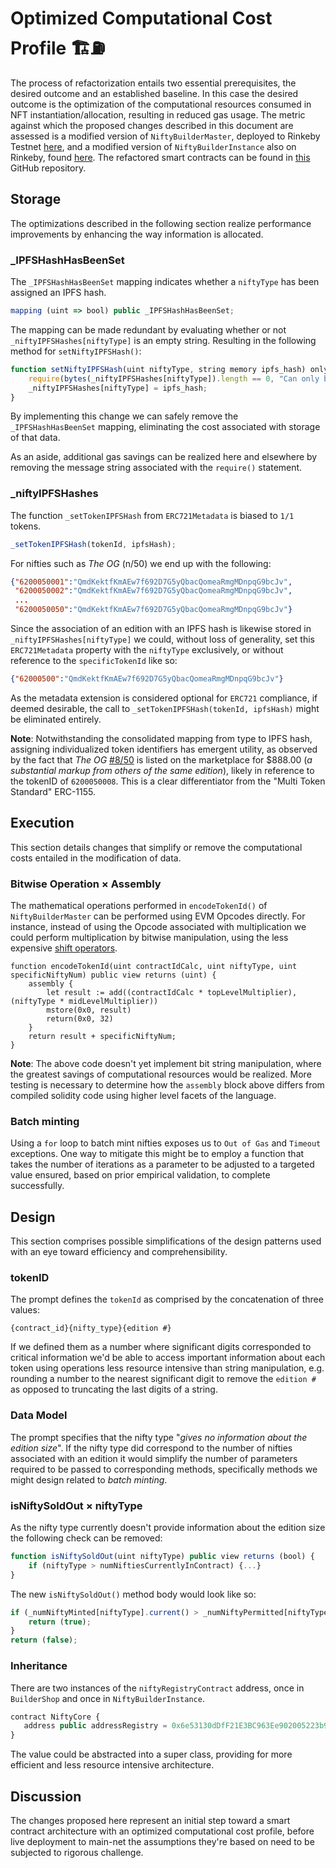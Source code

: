 # Optimized Computational Cost Profile 🏗⛽


The process of refactorization entails two essential prerequisites, the desired outcome and an established baseline. In this case the desired outcome is the optimization of the computational resources consumed in NFT instantiation/allocation, resulting in reduced gas usage. The metric against which the proposed changes described in this document are assessed is a modified version of  `NiftyBuilderMaster`, deployed to Rinkeby Testnet [here](https://rinkeby.etherscan.io/address/0xab6c1f49989020c31942d12014dcab14b81f99ff#code), and a modified version of `NiftyBuilderInstance` also on Rinkeby, found [here](https://rinkeby.etherscan.io/address/0x64997Ad14666d8e2abc8891602Ac76E4072A065F#code). The refactored smart contracts can be found in [this](https://github.com/smatthewenglish/LandslideLyndon) GitHub repository.

## Storage

The optimizations described in the following section realize performance improvements by enhancing the way information is allocated. 

### _IPFSHashHasBeenSet
The `_IPFSHashHasBeenSet` mapping indicates whether a `niftyType` has been assigned an IPFS hash. 
```javascript
mapping (uint => bool) public _IPFSHashHasBeenSet;
```
The mapping can be made redundant by evaluating whether or not `_niftyIPFSHashes[niftyType]` is an empty string. Resulting in the following method for `setNiftyIPFSHash()`: 

```javascript
function setNiftyIPFSHash(uint niftyType, string memory ipfs_hash) onlyValidSender public {      
    require(bytes(_niftyIPFSHashes[niftyType]).length == 0, "Can only be set once.");
    _niftyIPFSHashes[niftyType] = ipfs_hash;
}
```
By implementing this change we can safely remove the `_IPFSHashHasBeenSet` mapping, eliminating the cost associated with storage of that data. 

As an aside, additional gas savings can be realized here and elsewhere by removing the message string associated with the `require()` statement. 

### _niftyIPFSHashes

The function `_setTokenIPFSHash` from `ERC721Metadata` is biased to `1/1` tokens.
```javascript
_setTokenIPFSHash(tokenId, ipfsHash);
 ```
For nifties such as *The OG* (n/50) we end up with the following: 
```json
{"6200050001":"QmdKektfKmAEw7f692D7G5yQbacQomeaRmgMDnpqG9bcJv",
 "6200050002":"QmdKektfKmAEw7f692D7G5yQbacQomeaRmgMDnpqG9bcJv",
 ...
 "6200050050":"QmdKektfKmAEw7f692D7G5yQbacQomeaRmgMDnpqG9bcJv"}
```
Since the association of an edition with an IPFS hash is likewise stored in `_niftyIPFSHashes[niftyType]` we could, without loss of generality, set this `ERC721Metadata` property with the `niftyType` exclusively, or without reference to the `specificTokenId` like so:

```json
{"62000500":"QmdKektfKmAEw7f692D7G5yQbacQomeaRmgMDnpqG9bcJv"}
```

As the metadata extension is considered optional for `ERC721` compliance, if deemed desirable, the call to `_setTokenIPFSHash(tokenId, ipfsHash)` might be eliminated entirely. 

**Note**: Notwithstanding the consolidated mapping from type to IPFS hash, assigning individualized token identifiers has emergent utility, as observed by the fact that *The OG* [#8/50](https://niftygateway.com/itemdetail/secondary/0xf924fed62a15c879213e677dada6cf7db5174620/6200050008) is listed on the marketplace for $888.00 (*a substantial markup from others of the same edition*), likely in reference to the tokenID of `6200050008`. This is a clear differentiator from the "Multi Token Standard" ERC-1155. 

## Execution

This section details changes that simplify or remove the computational costs entailed in the modification of data. 

### Bitwise Operation × Assembly 

The mathematical operations performed in `encodeTokenId()` of `NiftyBuilderMaster` can be performed using EVM Opcodes directly. For instance, instead of using the Opcode associated with multiplication we could perform multiplication by bitwise manipulation, using the less expensive [shift operators](https://eips.ethereum.org/EIPS/eip-145). 

```
function encodeTokenId(uint contractIdCalc, uint niftyType, uint specificNiftyNum) public view returns (uint) {
    assembly {
        let result := add((contractIdCalc * topLevelMultiplier), (niftyType * midLevelMultiplier))
        mstore(0x0, result)
        return(0x0, 32) 
    }
    return result + specificNiftyNum;
}
```
**Note**: The above code doesn't yet implement bit string manipulation, where the greatest savings of computational resources would be realized. More testing is necessary to determine how the `assembly` block above differs from compiled solidity code using higher level facets of the language. 

### Batch minting

Using a `for` loop to batch mint nifties exposes us to `Out of Gas` and `Timeout` exceptions. 
One way to mitigate this might be to employ a function that takes the number of iterations as a parameter to be adjusted to a targeted value ensured, based on prior empirical validation, to complete successfully. 

## Design

This section comprises possible simplifications of the design patterns used with an eye toward efficiency and comprehensibility. 

### tokenID 
The prompt defines the `tokenId` as comprised by the concatenation of three values:
```
{contract_id}{nifty_type}{edition #}
```
If we defined them as a number where significant digits corresponded to critical information we'd be able to access important information about each token using operations less resource intensive than string manipulation, e.g. rounding a number to the nearest significant digit to remove the `edition #` as opposed to truncating the last digits of a string. 


### Data Model

The prompt specifies that the nifty type "*gives no information about the edition size*". If the nifty type did correspond to the number of nifties associated with an edition it would simplify the number of parameters required to be passed to corresponding methods, specifically methods we might design related to *batch minting*. 


### isNiftySoldOut × niftyType

As the nifty type currently doesn't provide information about the edition size the following check can be removed: 
```javascript
function isNiftySoldOut(uint niftyType) public view returns (bool) {
    if (niftyType > numNiftiesCurrentlyInContract) {...}
}
```
The new `isNiftySoldOut()` method body would look like so: 
```javascript
if (_numNiftyMinted[niftyType].current() > _numNiftyPermitted[niftyType]) {
    return (true);
}
return (false);
```


### Inheritance

There are two instances of the `niftyRegistryContract` address, once in `BuilderShop` and once in `NiftyBuilderInstance`.
```javascript
contract NiftyCore {
   address public addressRegistry = 0x6e53130dDfF21E3BC963Ee902005223b9A202106;
}
```
The value could be abstracted into a super class, providing for more efficient and less resource intensive architecture.  


## Discussion
The changes proposed here represent an initial step toward a smart contract architecture with an optimized computational cost profile, before live deployment to main-net the assumptions they're based on need to be subjected to rigorous challenge. 










